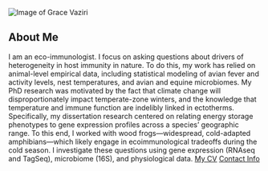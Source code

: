 ![Image of Grace Vaziri](images/headshot.png)
## About Me
I am an eco-immunologist. I focus on asking questions about drivers of heterogeneity in host immunity in nature. To do this, my work has relied on animal-level empirical data, including statistical modeling of avian fever and activity levels, nest temperatures, and avian and equine microbiomes.  My PhD research was motivated by the fact that climate change will disproportionately impact temperate-zone winters, and the knowledge that temperature and immune function are indelibly linked in ectotherms. Specifically, my dissertation research centered on relating energy storage phenotypes to gene expression profiles across a species’ geographic range. To this end, I worked with wood frogs—widespread, cold-adapted amphibians—which likely engage in ecoimmunological tradeoffs during the cold season. I investigate these questions using gene expression (RNAseq and TagSeq), microbiome (16S), and physiological data.
[My CV](PDFs/cv.pdf)
[Contact Info](contact-info.html)

